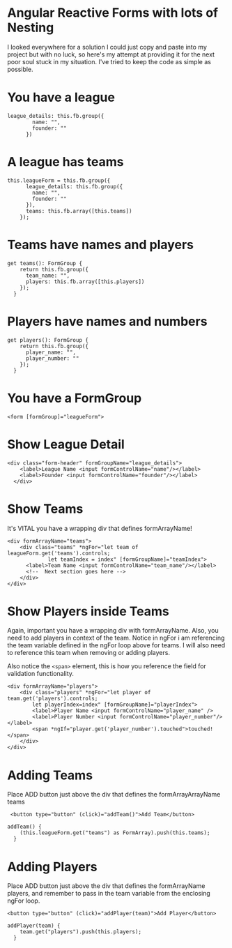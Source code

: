 # Angular Reactive Forms with lots of Nesting

I looked everywhere for a solution I could just copy and paste into my project but with no luck, so here's my attempt at providing it for the next poor soul stuck in my situation. I've tried to keep the code as simple as possible.

# You have a league

```
league_details: this.fb.group({
        name: "",
        founder: ""
      })
```

# A league has teams

```
this.leagueForm = this.fb.group({
      league_details: this.fb.group({
        name: "",
        founder: ""
      }),
      teams: this.fb.array([this.teams])
    });
```

# Teams have names and players

```
get teams(): FormGroup {
    return this.fb.group({
      team_name: "",
      players: this.fb.array([this.players])
    });
  }
```

# Players have names and numbers

```
get players(): FormGroup {
    return this.fb.group({
      player_name: "",
      player_number: ""
    });
  }
```

# You have a FormGroup

```
<form [formGroup]="leagueForm">
```

# Show League Detail

```
<div class="form-header" formGroupName="league_details">
    <label>League Name <input formControlName="name"/></label>
    <label>Founder <input formControlName="founder"/></label>
  </div>
```

# Show Teams

It's VITAL you have a wrapping div that defines formArrayName!

```
<div formArrayName="teams">
    <div class="teams" *ngFor="let team of leagueForm.get('teams').controls;
             let teamIndex = index" [formGroupName]="teamIndex">
      <label>Team Name <input formControlName="team_name"/></label>
      <!--  Next section goes here -->
    </div>
</div>
```

# Show Players inside Teams

Again, important you have a wrapping div with formArrayName. Also, you need to add players in context of the team. Notice in ngFor i am referencing the team variable
defined in the ngFor loop above for teams. I will also need to reference this team when removing or adding players.

Also notice the `<span>` element, this is how you reference the field for validation functionality.

```
<div formArrayName="players">
    <div class="players" *ngFor="let player of team.get('players').controls;
        let playerIndex=index" [formGroupName]="playerIndex">
        <label>Player Name <input formControlName="player_name" />
        <label>Player Number <input formControlName="player_number"/></label>
        <span *ngIf="player.get('player_number').touched">touched!</span>
    </div>
</div>
```

# Adding Teams

Place ADD button just above the div that defines the formArrayArrayName teams

```
 <button type="button" (click)="addTeam()">Add Team</button>
```

```
addTeam() {
    (this.leagueForm.get("teams") as FormArray).push(this.teams);
  }
```

# Adding Players

Place ADD button just above the div that defines the formArrayName players, and remember to pass in the team variable from the enclosing ngFor loop.

```
<button type="button" (click)="addPlayer(team)">Add Player</button>
```

```
addPlayer(team) {
    team.get("players").push(this.players);
  }
```
